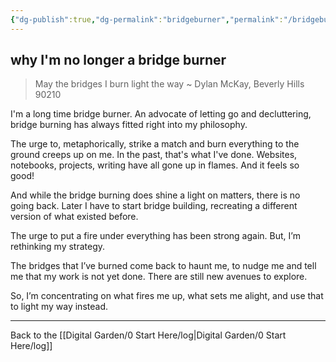 ```yaml
---
{"dg-publish":true,"dg-permalink":"bridgeburner","permalink":"/bridgeburner/","created":"","updated":""}
---
```



## why I'm no longer a bridge burner

> May the bridges I burn light the way ~ Dylan McKay, Beverly Hills 90210

I'm a long time bridge burner. An advocate of letting go and decluttering, bridge burning has always fitted right into my philosophy.

The urge to, metaphorically, strike a match and burn everything to the ground creeps up on me. In the past, that's what I've done. Websites, notebooks, projects, writing have all gone up in flames. And it feels so good!

And while the bridge burning does shine a light on matters, there is no going back. Later I have to start bridge building, recreating a different version of what existed before.

The urge to put a fire under everything has been strong again. But, I’m rethinking my strategy.

The bridges that I’ve burned come back to haunt me, to nudge me and tell me that my work is not yet done. There are still new avenues to explore.

So, I’m concentrating on what fires me up, what sets me alight, and use that to light my way instead.

---

Back to the [[Digital Garden/0 Start Here/log\|Digital Garden/0 Start Here/log]]